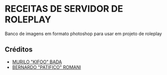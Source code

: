# RECEITAS DE SERVIDOR DE ROLEPLAY

Banco de imagens em formato photoshop para usar em projeto de roleplay

## Créditos
- [MURILO "KIFOO" BADA](https://github.com/MuriloBada)
- [BERNARDO "PATIFICO" ROMANI](https://github.com/PatificoBr)